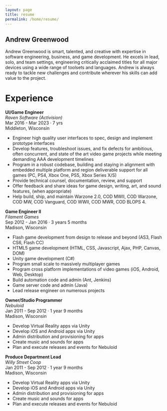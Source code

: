 ```yaml
---
layout: page
title: resume
permalink: /home/resume/
---
```


## Andrew Greenwood

Andrew Greenwood is smart, talented, and creative with expertise in software engineering, business, and game development. He excels in lead, solo, and team settings, engineering critically acclaimed titles for all major devices using a wide range of toolsets and languages. Andrew is always ready to tackle new challenges and contribute wherever his skills can add value to the project.

# Experience

**UI/Game Engineer**  
*Raven Software (Activision)*  
Mar 2016 - Mar 2023 · 7 yrs  
Middleton, Wisconsin  
- Engineer high quality user interfaces to spec, design and implement prototype interfaces
- Develop features, troubleshoot issues, and fix defects for ambitious, often concurrent, and state of the art video game projects while meeting demanding AAA development timelines 
- Program in a robust codebase, building and staying in alignment with embedded multiple platform and region deliverable support for all games (PC, PS4, Xbox One, PS5, Xbox Series X/S)
- Provide technical counsel, documentation, review, and support
- Offer feedback and share ideas for game design, writing, art, and sound features, (when appropriate)
- Help build, ship, and maintain Warzone 2.0, COD MWII, COD Warzone, COD MW, COD Vanguard, COD WWII, COD MWR, COD BLOPS 4.  

**Game Engineer II**  
*Filament Games*  
Sep 2012 - Jan 2016 · 3 years 5 months  
Madison, Wisconsin  
- Flash game development from design to release and beyond (AS3, Flash CS6, Flash CC)
- HTML5 game development (HTML, CSS, Javascript, Ajax, PHP, Canvas, DOM)
- Unity game development (C#)
- Program small scale to massively multiplayer games
- Program cross platform implementations of video games (iOS, Android, Web, Desktop)
- Build automation code and admin (Ant, Jenkins)
- Game server code and admin (Java)
- Lead release engineer on numerous projects

**Owner/Studio Programmer**  
*Nebuloid*  
Jan 2011 - Sep 2012 · 1 year 9 months  
Madison, Wisconsin  
- Develop Virtual Reality apps via Unity
- Develop iOS and Android apps via Unity
- Admin distribution and provisioning for apps
- Create music and sounds for apps
- Plan and execute releases and events for Nebuloid

**Produce Department Lead**  
*Willy Street Coop*  
Jan 2011 - Sep 2012 · 1 year 9 months  
Madison, Wisconsin  
- Develop Virtual Reality apps via Unity
- Develop iOS and Android apps via Unity
- Admin distribution and provisioning for apps
- Create music and sounds for apps
- Plan and execute releases and events for Nebuloid